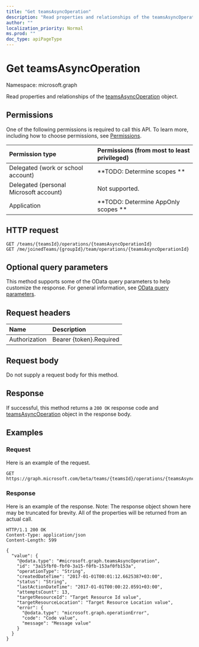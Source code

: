 ```yaml
---
title: "Get teamsAsyncOperation"
description: "Read properties and relationships of the teamsAsyncOperation object."
author: ""
localization_priority: Normal
ms.prod: ""
doc_type: apiPageType
---
```


# Get teamsAsyncOperation

Namespace: microsoft.graph

Read properties and relationships of the [teamsAsyncOperation](../resources/teamsasyncoperation.md) object.

## Permissions
One of the following permissions is required to call this API. To learn more, including how to choose permissions, see [Permissions](/concepts/permissions-reference.md).

|Permission type|Permissions (from most to least privileged)|
|:---|:---|
|Delegated (work or school account)|**TODO: Determine scopes **|
|Delegated (personal Microsoft account)|Not supported.|
|Application|**TODO: Determine AppOnly scopes **|

## HTTP request
<!-- {
  "blockType": "ignored"
}
-->
``` http
GET /teams/{teamsId}/operations/{teamsAsyncOperationId}
GET /me/joinedTeams/{groupId}/team/operations/{teamsAsyncOperationId}
```

## Optional query parameters
This method supports some of the OData query parameters to help customize the response. For general information, see [OData query parameters](/graph/query-parameters).

## Request headers
|Name|Description|
|:---|:---|
|Authorization|Bearer {token}.Required|

## Request body
Do not supply a request body for this method.

## Response
If successful, this method returns a `200 OK` response code and [teamsAsyncOperation](../resources/teamsasyncoperation.md) object in the response body.

## Examples

### Request
Here is an example of the request.
<!-- {
  "blockType": "request",
  "name": "get_teamsasyncoperation"
}
-->
``` http
GET https://graph.microsoft.com/beta/teams/{teamsId}/operations/{teamsAsyncOperationId}
```

### Response
Here is an example of the response. Note: The response object shown here may be truncated for brevity. All of the properties will be returned from an actual call.
<!-- {
  "blockType": "response",
  "truncated": true,
  "@odata.type": "microsoft.graph.teamsAsyncOperation"
}
-->
``` http
HTTP/1.1 200 OK
Content-Type: application/json
Content-Length: 599

{
  "value": {
    "@odata.type": "#microsoft.graph.teamsAsyncOperation",
    "id": "3a15fbf0-fbf0-3a15-f0fb-153af0fb153a",
    "operationType": "String",
    "createdDateTime": "2017-01-01T00:01:12.6625387+03:00",
    "status": "String",
    "lastActionDateTime": "2017-01-01T00:00:22.0591+03:00",
    "attemptsCount": 13,
    "targetResourceId": "Target Resource Id value",
    "targetResourceLocation": "Target Resource Location value",
    "error": {
      "@odata.type": "microsoft.graph.operationError",
      "code": "Code value",
      "message": "Message value"
    }
  }
}
```

